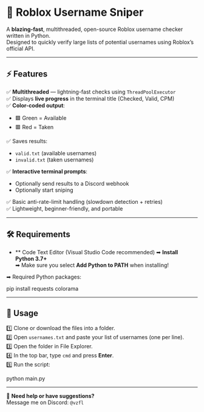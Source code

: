 
# 🎯 Roblox Username Sniper

A **blazing-fast**, multithreaded, open-source Roblox username checker written in Python.  
Designed to quickly verify large lists of potential usernames using Roblox’s official API.

---

## ⚡ Features

✅ **Multithreaded** — lightning-fast checks using `ThreadPoolExecutor`  
✅ Displays **live progress** in the terminal title (Checked, Valid, CPM)  
✅ **Color-coded output**:  
- 🟩 Green = Available  
- 🟥 Red = Taken  

✅ Saves results:  
- `valid.txt` (available usernames)  
- `invalid.txt` (taken usernames)  

✅ **Interactive terminal prompts**:  
- Optionally send results to a Discord webhook  
- Optionally start sniping  

✅ Basic anti-rate-limit handling (slowdown detection + retries)  
✅ Lightweight, beginner-friendly, and portable  

---

## 🛠️ Requirements
- ** Code Text Editor (Visual Studio Code recommended)
➡ **Install Python 3.7+**  
➡ Make sure you select **Add Python to PATH** when installing!

➡ Required Python packages:

pip install requests colorama

---

## 🚀 Usage

1️⃣ Clone or download the files into a folder.  
2️⃣ Open `usernames.txt` and paste your list of usernames (one per line).  
3️⃣ Open the folder in File Explorer.  
4️⃣ In the top bar, type `cmd` and press **Enter**.  
5️⃣ Run the script:

python main.py

---

💬 **Need help or have suggestions?**  
Message me on Discord: `@vzfl`
